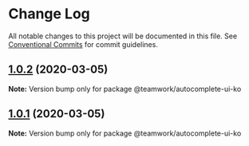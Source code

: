 # Change Log

All notable changes to this project will be documented in this file.
See [Conventional Commits](https://conventionalcommits.org) for commit guidelines.

## [1.0.2](https://github.com/Teamwork/autocomplete/compare/@teamwork/autocomplete-ui-ko@1.0.1...@teamwork/autocomplete-ui-ko@1.0.2) (2020-03-05)

**Note:** Version bump only for package @teamwork/autocomplete-ui-ko





## [1.0.1](https://github.com/Teamwork/autocomplete/compare/@teamwork/autocomplete-ui-ko@1.0.0...@teamwork/autocomplete-ui-ko@1.0.1) (2020-03-05)

**Note:** Version bump only for package @teamwork/autocomplete-ui-ko

